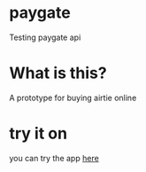 # paygate
Testing paygate api

# What is this?
A prototype for buying airtie online

# try it on
you can try the app <a href="https://buy-airtime-proto.herokuapp.com/">here</a>
